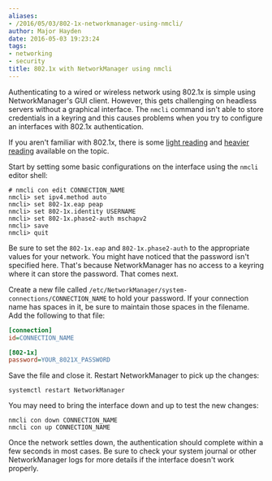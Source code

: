 ```yaml
---
aliases:
- /2016/05/03/802-1x-networkmanager-using-nmcli/
author: Major Hayden
date: 2016-05-03 19:23:24
tags:
- networking
- security
title: 802.1x with NetworkManager using nmcli
---
```


Authenticating to a wired or wireless network using 802.1x is simple using NetworkManager's GUI client. However, this gets challenging on headless servers without a graphical interface. The `nmcli` command isn't able to store credentials in a keyring and this causes problems when you try to configure an interfaces with 802.1x authentication.

If you aren't familiar with 802.1x, there is some [light reading][1] and [heavier reading][2] available on the topic.

Start by setting some basic configurations on the interface using the `nmcli` editor shell:

```
# nmcli con edit CONNECTION_NAME
nmcli> set ipv4.method auto
nmcli> set 802-1x.eap peap
nmcli> set 802-1x.identity USERNAME
nmcli> set 802-1x.phase2-auth mschapv2
nmcli> save
nmcli> quit
```


Be sure to set the `802-1x.eap` and `802-1x.phase2-auth` to the appropriate values for your network. You might have noticed that the password isn't specified here. That's because NetworkManager has no access to a keyring where it can store the password. That comes next.

Create a new file called `/etc/NetworkManager/system-connections/CONNECTION_NAME` to hold your password. If your connection name has spaces in it, be sure to maintain those spaces in the filename. Add the following to that file:

```ini
[connection]
id=CONNECTION_NAME

[802-1x]
password=YOUR_8021X_PASSWORD
```


Save the file and close it. Restart NetworkManager to pick up the changes:

```
systemctl restart NetworkManager
```


You may need to bring the interface down and up to test the new changes:

```
nmcli con down CONNECTION_NAME
nmcli con up CONNECTION_NAME
```


Once the network settles down, the authentication should complete within a few seconds in most cases. Be sure to check your system journal or other NetworkManager logs for more details if the interface doesn't work properly.

 [1]: https://en.wikipedia.org/wiki/IEEE_802.1X
 [2]: https://www.sans.org/reading-room/whitepapers/authentication/implementing-ieee-8021x-wired-networks-34520